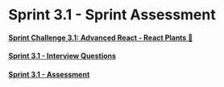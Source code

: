 #   Sprint 3.1 - Sprint Assessment

#### [Sprint Challenge 3.1: Advanced React - React Plants 🌿](./solution/README.md)

#### [Sprint 3.1 - Interview Questions](./solution/interview_answers.md)

#### [Sprint 3.1 - Assessment](./Assessment.md)